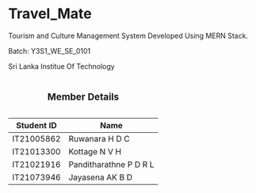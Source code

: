 # Travel_Mate
Tourism and Culture Management System Developed Using MERN Stack.

Batch: Y3S1_WE_SE_0101

Sri Lanka Institue Of Technology


<table>
  <caption><h3>Member Details</h3></caption>
  <thead>
    <tr>
      <th>Student ID</th>
      <th>Name</th>
    </tr>
  </thead>
  <tbody>
    <tr>
      <td>IT21005862</td>
      <td>Ruwanara H D C</td>
    </tr>
    <tr>
      <td>IT21013300</td>
      <td>Kottage N V H</td>
    </tr>
    <tr>
      <td>IT21021916</td>
      <td>Panditharathne P D R L</td>
    </tr>
    <tr>
      <td>IT21073946</td>
      <td>Jayasena AK B D</td>
    </tr>
  </tbody>
</table>
